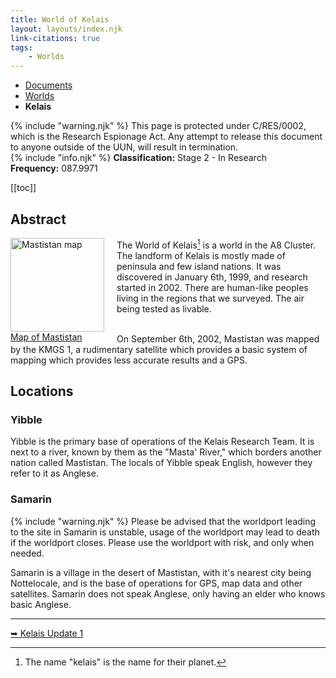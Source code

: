 ```yaml
---
title: World of Kelais
layout: layouts/index.njk
link-citations: true
tags:
    - Worlds
---
```

<nav class="text-sm breadcrumbs pb-5">
    <ul>
        <li><a href="/docs">Documents</a></li>
        <li><a href="/docs/world">Worlds</a></li>
        <li><b>Kelais</b></li>
    </ul>
</nav>

<div class="grid gap-4">
<div class="alert alert-error shadow-lg">
    <div>
        {% include "warning.njk" %}
        <span>
            This page is protected under C/RES/0002, which is the Research Espionage Act. Any attempt to release this document to anyone outside of the UUN, will result in termination.
        </span>
    </div>
</div>

<div class="alert shadow-lg">
    <div>
    {% include "info.njk" %}
    <span>
        <b>Classification:</b> <span class="text-orange-500">Stage 2 - In Research</span><br>
        <b>Frequency:</b> 087.9971
    </span>
    </div>
</div>
</div>

[[toc]]

## Abstract
<a style="float: left; margin-right: 20px;" href="/assets/img/Mastistan_map.png">
<img src="/assets/img/Mastistan_map.png" alt="Mastistan map" style="width: 150px; height: auto;" />
<figcaption>Map of Mastistan</figcaption>
</a>

The World of Kelais[^1] is a world in the A8 Cluster. The landform of Kelais is mostly made of peninsula and few island nations. It was discovered in January 6th, 1999, and research started in 2002. There are human-like peoples living in the regions that we surveyed. The air being tested as livable.<br><br>

On September 6th, 2002, Mastistan was mapped by the KMGS 1, a rudimentary satellite which provides a basic system of mapping which provides less accurate results and a GPS.

## Locations

### Yibble
Yibble is the primary base of operations of the Kelais Research Team. It is next to a river, known by them as the "Masta' River," which borders another nation called Mastistan. The locals of Yibble speak English, however they refer to it as Anglese.

### Samarin
<div class="alert alert-warning shadow-lg mb-4">
<div>
{% include "warning.njk" %}
<span>Please be advised that the worldport leading to the site in Samarin is unstable, usage of the worldport may lead to death if the worldport closes. Please use the worldport with risk, and only when needed.</span></div></div>

Samarin is a village in the desert of Mastistan, with it's nearest city being Nottelocale, and is the base of operations for GPS, map data and other satellites. Samarin does not speak Anglese, only having an elder who knows basic Anglese.

<hr>
<a href="/docs/world/kelais/update-1">➥ Kelais Update 1</a>

[^1]: The name "kelais" is the name for their planet.